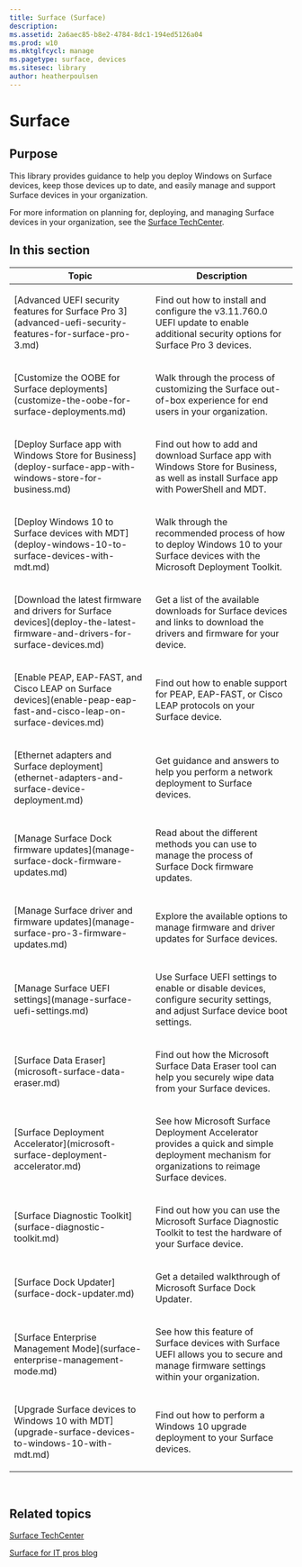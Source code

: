 ```yaml
---
title: Surface (Surface)
description: 
ms.assetid: 2a6aec85-b8e2-4784-8dc1-194ed5126a04
ms.prod: w10
ms.mktglfcycl: manage
ms.pagetype: surface, devices
ms.sitesec: library
author: heatherpoulsen
---
```


# Surface


## Purpose


This library provides guidance to help you deploy Windows on Surface devices, keep those devices up to date, and easily manage and support Surface devices in your organization.

For more information on planning for, deploying, and managing Surface devices in your organization, see the [Surface TechCenter](https://technet.microsoft.com/en-us/windows/surface).

## In this section


<table>
<colgroup>
<col width="50%" />
<col width="50%" />
</colgroup>
<thead>
<tr class="header">
<th>Topic</th>
<th>Description</th>
</tr>
</thead>
<tbody>
<tr class="odd">
<td><p>[Advanced UEFI security features for Surface Pro 3](advanced-uefi-security-features-for-surface-pro-3.md)</p></td>
<td><p>Find out how to install and configure the v3.11.760.0 UEFI update to enable additional security options for Surface Pro 3 devices.</p></td>
</tr>
<tr class="even">
<td><p>[Customize the OOBE for Surface deployments](customize-the-oobe-for-surface-deployments.md)</p></td>
<td><p>Walk through the process of customizing the Surface out-of-box experience for end users in your organization.</p></td>
</tr>
<tr class="odd">
<td><p>[Deploy Surface app with Windows Store for Business](deploy-surface-app-with-windows-store-for-business.md)</p></td>
<td><p>Find out how to add and download Surface app with Windows Store for Business, as well as install Surface app with PowerShell and MDT.</p></td>
</tr>
<tr class="even">
<td><p>[Deploy Windows 10 to Surface devices with MDT](deploy-windows-10-to-surface-devices-with-mdt.md)</p></td>
<td><p>Walk through the recommended process of how to deploy Windows 10 to your Surface devices with the Microsoft Deployment Toolkit.</p></td>
</tr>
<tr class="odd">
<td><p>[Download the latest firmware and drivers for Surface devices](deploy-the-latest-firmware-and-drivers-for-surface-devices.md)</p></td>
<td><p>Get a list of the available downloads for Surface devices and links to download the drivers and firmware for your device.</p></td>
</tr>
<tr class="even">
<td><p>[Enable PEAP, EAP-FAST, and Cisco LEAP on Surface devices](enable-peap-eap-fast-and-cisco-leap-on-surface-devices.md)</p></td>
<td><p>Find out how to enable support for PEAP, EAP-FAST, or Cisco LEAP protocols on your Surface device.</p></td>
</tr>
<tr class="odd">
<td><p>[Ethernet adapters and Surface deployment](ethernet-adapters-and-surface-device-deployment.md)</p></td>
<td><p>Get guidance and answers to help you perform a network deployment to Surface devices.</p></td>
</tr>
<tr class="even">
<td><p>[Manage Surface Dock firmware updates](manage-surface-dock-firmware-updates.md)</p></td>
<td><p>Read about the different methods you can use to manage the process of Surface Dock firmware updates.</p></td>
</tr>
<tr class="odd">
<td><p>[Manage Surface driver and firmware updates](manage-surface-pro-3-firmware-updates.md)</p></td>
<td><p>Explore the available options to manage firmware and driver updates for Surface devices.</p></td>
</tr>
<tr class="even">
<td><p>[Manage Surface UEFI settings](manage-surface-uefi-settings.md)<p></td>
<td><p>Use Surface UEFI settings to enable or disable devices, configure security settings, and adjust Surface device boot settings.</p></td>
</tr>
<tr class="odd">
<td><p>[Surface Data Eraser](microsoft-surface-data-eraser.md)</p></td>
<td><p>Find out how the Microsoft Surface Data Eraser tool can help you securely wipe data from your Surface devices.</p></td>
</tr>
<tr class="even">
<td><p>[Surface Deployment Accelerator](microsoft-surface-deployment-accelerator.md)</p></td>
<td><p>See how Microsoft Surface Deployment Accelerator provides a quick and simple deployment mechanism for organizations to reimage Surface devices.</p></td>
</tr>
<tr class="odd">
<td><p>[Surface Diagnostic Toolkit](surface-diagnostic-toolkit.md)</p></td>
<td><p>Find out how you can use the Microsoft Surface Diagnostic Toolkit to test the hardware of your Surface device.</p></td>
</tr>
<tr class="even">
<td><p>[Surface Dock Updater](surface-dock-updater.md)</p></td>
<td><p>Get a detailed walkthrough of Microsoft Surface Dock Updater.</p></td>
</tr>
<tr class="odd">
<td><p>[Surface Enterprise Management Mode](surface-enterprise-management-mode.md)</p></td>
<td><p>See how this feature of Surface devices with Surface UEFI allows you to secure and manage firmware settings within your organization.
</p></td>
</tr>
<tr class="even">
<td><p>[Upgrade Surface devices to Windows 10 with MDT](upgrade-surface-devices-to-windows-10-with-mdt.md)</p></td>
<td><p>Find out how to perform a Windows 10 upgrade deployment to your Surface devices.</p></td>
</tr>

</tbody>
</table>

 

## Related topics


[Surface TechCenter](https://technet.microsoft.com/windows/surface)

[Surface for IT pros blog](http://blogs.technet.com/b/surface/)

 

 





